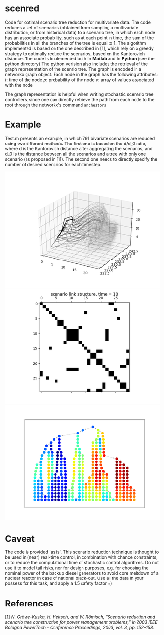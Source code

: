 # scenred 
Code for optimal scenario tree reduction for multivariate data. 
The code reduces a set of scenarios (obtained from sampling a multivariate distribution, or from historical data) to a scenario tree, in which each node has an associate probability, such as at each point in time, the sum of the probabilities in all the branches of the tree is equal to 1. 
The algorithm implemented is based on the one described in [1], which rely on a greedy strategy to optimally reduce the scenarios, based on the Kantorovich distance.
The code is implemented both in **Matlab** and in **Python** (see the python directory)
The python verision also includes the retrieval of the graph representation of the scenrio tree. The graph is encoded in a networkx graph object. Each node in the graph has the following attributes: 
    _t_: time of the node
    _p_: probability of the node
    _v_: array of values associated with the node

The graph representation is helpful when writing stochastic scenario tree controllers, since one can directly retrieve the path from each node to the root through the networkx's command `anchestors`


Example
=====
Test.m presents an example, in which 791 bivariate scenarios are reduced using two different methods.
The first one is based on the d/d_0 ratio, where d is the Kantorovich distance after aggregating the scenarios, and d_0 is the distance between all the scenarios and a tree with only one scenario (as proposed in [1]).
The second one needs to directly specify the number of desired scenarios for each timestep.

![scenarios](https://raw.githubusercontent.com/supsi-dacd-isaac/scenred/master/pics/scenarios.png)
![structure_matrix](https://raw.githubusercontent.com/supsi-dacd-isaac/scenred/master/pics/structure.png)
![graph](https://raw.githubusercontent.com/supsi-dacd-isaac/scenred/master/pics/graph.png)

Caveat
=====
The code is provided 'as is'.
This scenario reduction technique is thought to be used in (near) real-time control, in combination with chance constraints, or to reduce the computational time of stochastic control algorithms.
Do not use it to model tail risks, nor for design purposes, e.g. for choosing the nominal power of the backup diesel generators to avoid core meltdown of a nuclear reactor in case of national black-out. Use all the data in your possess for this task, and apply a 1.5 safety factor =)    

References
=====

 [[1]](https://www.mathematik.hu-berlin.de/~heitsch/ieee03ghr.pdf) *N. Gröwe-Kuska, H. Heitsch, and W. Römisch, “Scenario reduction and scenario tree construction for power management problems,” in 2003 IEEE Bologna PowerTech - Conference Proceedings, 2003, vol. 3, pp. 152–158.*
